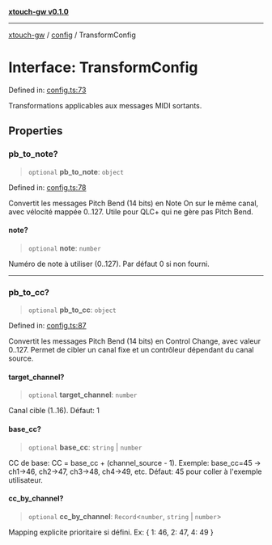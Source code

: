 [**xtouch-gw v0.1.0**](../../README.md)

***

[xtouch-gw](../../README.md) / [config](../README.md) / TransformConfig

# Interface: TransformConfig

Defined in: [config.ts:73](https://github.com/JulienCr/xtouch-gw/blob/4762a61efc98f67cb78942b4a0e2d9f4848bdf43/src/config.ts#L73)

Transformations applicables aux messages MIDI sortants.

## Properties

### pb\_to\_note?

> `optional` **pb\_to\_note**: `object`

Defined in: [config.ts:78](https://github.com/JulienCr/xtouch-gw/blob/4762a61efc98f67cb78942b4a0e2d9f4848bdf43/src/config.ts#L78)

Convertit les messages Pitch Bend (14 bits) en Note On sur le même canal, avec vélocité mappée 0..127.
Utile pour QLC+ qui ne gère pas Pitch Bend.

#### note?

> `optional` **note**: `number`

Numéro de note à utiliser (0..127). Par défaut 0 si non fourni.

***

### pb\_to\_cc?

> `optional` **pb\_to\_cc**: `object`

Defined in: [config.ts:87](https://github.com/JulienCr/xtouch-gw/blob/4762a61efc98f67cb78942b4a0e2d9f4848bdf43/src/config.ts#L87)

Convertit les messages Pitch Bend (14 bits) en Control Change, avec valeur 0..127.
Permet de cibler un canal fixe et un contrôleur dépendant du canal source.

#### target\_channel?

> `optional` **target\_channel**: `number`

Canal cible (1..16). Défaut: 1

#### base\_cc?

> `optional` **base\_cc**: `string` \| `number`

CC de base: CC = base_cc + (channel_source - 1).
Exemple: base_cc=45 → ch1→46, ch2→47, ch3→48, ch4→49, etc.
Défaut: 45 pour coller à l'exemple utilisateur.

#### cc\_by\_channel?

> `optional` **cc\_by\_channel**: `Record`\<`number`, `string` \| `number`\>

Mapping explicite prioritaire si défini. Ex: { 1: 46, 2: 47, 4: 49 }
